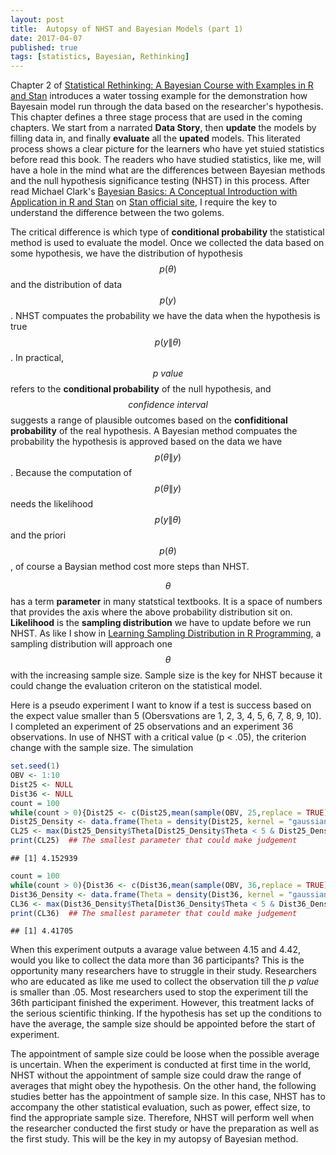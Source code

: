 ```yaml
---
layout: post
title:  Autopsy of NHST and Bayesian Models (part 1)
date: 2017-04-07
published: true
tags: [statistics, Bayesian, Rethinking]
---
```


Chapter 2 of [Statistical Rethinking: A Bayesian Course with Examples in R and Stan](http://xcelab.net/rm/statistical-rethinking/) introduces a water tossing example for the demonstration how Bayesain model run through the data based on the researcher's hypothesis. This chapter defines a three stage process that are used in the coming chapters. We start from a narrated **Data Story**, then **update** the models by filling data in, and finally **evaluate** all the **upated** models. This literated process shows a clear picture for the learners who have yet stuied statistics before read this book. The readers who have studied statistics, like me, will have a hole in the mind what are the differences between Bayesian methods and the null hypothesis significance testing (NHST) in this process. After read Michael Clark's [Bayesian Basics: A Conceptual Introduction with Application in R and Stan](https://sites.google.com/a/umich.edu/micl/miscfiles/IntroBayes.pdf) on [Stan official site](http://mc-stan.org/documentation/), I require the key to understand the difference between the two golems.  
  
The critical difference is which type of **conditional probability** the statistical method is used to evaluate the model. Once we collected the data based on some hypothesis, we have the distribution of hypothesis $$ p(\theta) $$ and the distribution of data $$ p(y) $$. NHST compuates the probability we have the data when the hypothesis is true $$ p(y\|\theta) $$. In practical, $$ p\ value $$ refers to the **conditional probability** of the null hypothesis, and $$ confidence\ interval $$ suggests a range of plausible outcomes based on the **confiditional probability** of the real hypothesis. A Bayesian method compuates the probability the hypothesis is approved based on the data we have $$ p(\theta\|y) $$. Because the computation of $$ p(\theta\|y) $$ needs the likelihood $$ p(y\|\theta) $$ and the priori $$ p(\theta) $$, of course a Baysian method cost more steps than NHST.  
  
$$ \theta $$ has a term **parameter** in many statstical textbooks. It is a space of numbers that provides the axis where the above probability distribution sit on. **Likelihood** is the **sampling distribution** we have to update before we run NHST. As like I show in [Learning Sampling Distribution in R Programming](/blog/2016/03/learning-sampling-distribution-in-r-programming.html), a sampling distribution will approach one $$ \theta $$ with the increasing sample size. Sample size is the key for NHST because it could change the evaluation criteron on the statistical model.   
  
Here is a pseudo experiment I want to know if a test is success based on the expect value smaller than 5 (Obersvations are 1, 2, 3, 4, 5, 6, 7, 8, 9, 10). I completed an experiment of 25 observations and an experiment 36 observations. In use of NHST with a critical value (p < .05), the criterion change with the sample size. The simulation 


```r
set.seed(1)
OBV <- 1:10
Dist25 <- NULL
Dist36 <- NULL
count = 100
while(count > 0){Dist25 <- c(Dist25,mean(sample(OBV, 25,replace = TRUE) ) ); count <- count - 1}
Dist25_Density <- data.frame(Theta = density(Dist25, kernel = "gaussian")$x, Density = density(Dist25, kernel = "gaussian")$y)
CL25 <- max(Dist25_Density$Theta[Dist25_Density$Theta < 5 & Dist25_Density$Density < .05])
print(CL25)  ## The smallest parameter that could make judgement
```

```
## [1] 4.152939
```

```r
count = 100
while(count > 0){Dist36 <- c(Dist36,mean(sample(OBV, 36,replace = TRUE) ) ); count <- count - 1}
Dist36_Density <- data.frame(Theta = density(Dist36, kernel = "gaussian")$x, Density = density(Dist36, kernel = "gaussian")$y)
CL36 <- max(Dist36_Density$Theta[Dist36_Density$Theta < 5 & Dist36_Density$Density < .05])
print(CL36)  ## The smallest parameter that could make judgement
```

```
## [1] 4.41705
```

When this experiment outputs a avarage value between 4.15 and 4.42, would you like to collect the data more than 36 participants? This is the opportunity many researchers have to struggle in their study. Researchers who are educated as like me used to collect the observation till the *p value* is smaller than .05. Most researchers used to stop the experiment till the 36th participant finished the experiment. However, this treatment lacks of the serious scientific thinking. If the hypothesis has set up the conditions to have the average, the sample size should be appointed before the start of experiment.  
  
The appointment of sample size could be loose when the possible average is uncertain. When the experiment is conducted at first time in the world, NHST without the appointment of sample size could draw the range of averages that might obey the hypothesis. On the other hand, the following studies better has the appointment of sample size. In this case, NHST has to accompany the other statistical evaluation, such as power, effect size, to find the appropriate sample size. Therefore, NHST will perform well when the researcher conducted the first study or have the preparation as well as the first study. This will be the key in my autopsy of Bayesian method.  
